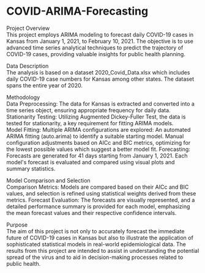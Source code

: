 # COVID-ARIMA-Forecasting

Project Overview  
This project employs ARIMA modeling to forecast daily COVID-19 cases in Kansas from January 1, 2021, to February 10, 2021. The objective is to use advanced time series analytical techniques to predict the trajectory of COVID-19 cases, providing valuable insights for public health planning.

Data Description  
The analysis is based on a dataset 2020_Covid_Data.xlsx which includes daily COVID-19 case numbers for Kansas among other states. The dataset spans the entire year of 2020.

Methodology  
Data Preprocessing: The data for Kansas is extracted and converted into a time series object, ensuring appropriate frequency for daily data.
Stationarity Testing: Utilizing Augmented Dickey-Fuller Test, the data is tested for stationarity, a key requirement for fitting ARIMA models.  
Model Fitting: Multiple ARIMA configurations are explored:
An automated ARIMA fitting (auto.arima) to identify a suitable starting model.
Manual configuration adjustments based on AICc and BIC metrics, optimizing for the lowest possible values which suggest a better model fit.
Forecasting: Forecasts are generated for 41 days starting from January 1, 2021. Each model's forecast is evaluated and compared using visual plots and summary statistics.

Model Comparison and Selection  
Comparison Metrics: Models are compared based on their AICc and BIC values, and selection is refined using statistical weights derived from these metrics.
Forecast Evaluation: The forecasts are visually represented, and a detailed performance summary is provided for each model, emphasizing the mean forecast values and their respective confidence intervals.

Purpose  
The aim of this project is not only to accurately forecast the immediate future of COVID-19 cases in Kansas but also to illustrate the application of sophisticated statistical models in real-world epidemiological data. The results from this project are intended to assist in understanding the potential spread of the virus and to aid in decision-making processes related to public health.
